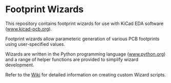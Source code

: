 # Footprint Wizards

This repository contains footprint wizards for use with KiCad EDA software (www.kicad-pcb.org). 

Footprint wizards allow parameteric generation of various PCB footprints using user-specified values.

Wizards are written in the Python programming language (www.python.org) and a range of helper functions are provided to simplify wizard development.

Refer to the [Wiki](https://github.com/KiCad/Footprint_Wizards/wiki) for detailed information on creating custom Wizard scripts.
